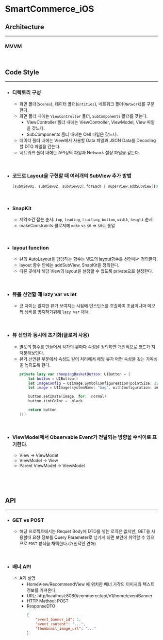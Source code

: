 # SmartCommerce_iOS


## Architecture
---
### MVVM

<br>

## Code Style
---
* ### 디렉토리 구성
  * 화면 폴더(`Scenes`), 데이터 폴더(`Entities`), 네트워크 폴더(`Network`)를 구분한다.
  * 화면 폴더 내에는 `ViewController` 폴더, `SubComponents` 폴더를 갖는다.
    * ViewController 폴더 내에는 ViewController, ViewModel, View 파일을 갖느다.
    * SubComponents 폴더 내에는 Cell 파일은 갖느다.
  * 데이터 폴더 내에는 View에서 사용할 Data 파일과 JSON Data를 Decoding할 DTO 파일을 간는다.
  * 네트워크 폴더 내에는 API정의 파일과 Network 설정 파일을 갖는다.

<br>

* ### 코드로 Layout을 구현할 때 여러개의 SubView 추가 방법   
    ```Swift
    [subView01, subView02, subView03].forEach { superView.addSubView($0) }
    ```     

<br>

* ### SnapKit
  * 제약조건 잡는 순서: `top`, `leading`, `trailing`, `bottom`, `width`, `height` 순서
  * makeConstraints 클로저에 `make` vs `$0` => `$0`로 통일

<br>

* ### layout function
  * 뷰의 AutoLayout을 담당하는 함수는 별도의 layout함수를 선언에서 정의한다.
  * layout 함수 안에는 addSubView, SnapKit을 정의한다.
  * 다른 곳에서 해당 View의 layout을 설정할 수 없도록 private으로 설정한다.

<br>

* ### 뷰를 선언할 때 lazy var vs let
  * 큰 차이는 없지만 뷰가 보여지는 시점에 인스턴스를 호출하여 조금이나마 메모리 낭비를 방지하기위해 `lazy var` 채택.

<br>

* ### 뷰 선언과 동시에 초기화(클로저 사용)
  * 별도의 함수를 만들어서 각가의 뷰마다 속성을 정의하면 개인적으로 코드가 지저분해보인다.
  * 뷰가 선언된 부분에서 속성도 같이 처리해서 해당 뷰가 어떤 속성을 갖는 가독성을 높히도록 한다.
    ```Swift
    private lazy var shoopingBasketButton: UIButton = {
        let button = UIButton()
        let imageConfig = UIimage.SymbolConfigureation(pointSize: 25.0, weight: .thin)
        let image = UIImage(systemName: "bag", withConfiguration: imageConfig)

        button.setImate(image, for: .normal)
        button.tintColor = .black

        return button
    }()
    ```

<br>

* ### ViewModel에서 Observable Event가 전달되는 방향을 주석이로 표기한다.
  * View -> ViewModel
  * ViewModel -> View
  * Parent ViewModel -> ViewModel

<br>
<br>
<br>

## API
---

* ### GET vs POST
  * 해당 프로젝트에서는 Requet Body에 DTO를 넣는 로직은 없지만, GET을 사용할때 요청 정보를 Query Parameter로 넘기게 되면 보안에 취약할 수 있으므로 `POST` 방식을 채택한다.(개인적인 견해)

<br>

 * ### 배너 API
   * API 설명
     * HomeView/RecommendView 에 위치한 배너 가각의 이미지와 텍스트 정보를 가져온다
     * URL: http/localhost:8080/commerce/api/v1/home/eventBanner
     * HTTP Method: POST
     * ResponseDTO
        ```JSON
        {
            "event_banner_id": 1,
            "event_content": "...",
            "thumbnail_image_url": "..."
        }
        ``` 


 
